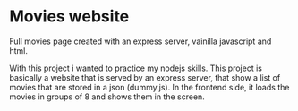 # Movies website

Full movies page created with an express server, vainilla javascript and html.

With this project i wanted to practice my nodejs skills. This project is basically a website that is served by an express server, that show a list of movies that are stored in a json (dummy.js). In the frontend side, it loads the movies in groups of 8 and shows them in the screen.
